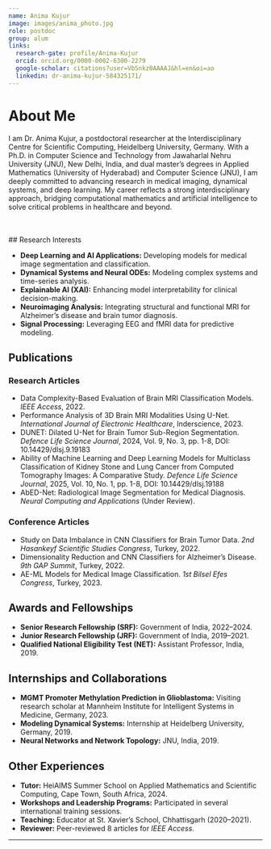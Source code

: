 ```yaml
---
name: Anima Kujur
image: images/anima_photo.jpg
role: postdoc
group: alum
links:
  research-gate: profile/Anima-Kujur
  orcid: orcid.org/0000-0002-6300-2279
  google-scholar: citations?user=VbSnkz0AAAAJ&hl=en&oi=ao
  linkedin: dr-anima-kujur-584325171/
---
```


# About Me

I am Dr. Anima Kujur, a postdoctoral researcher at the Interdisciplinary Centre for Scientific Computing, Heidelberg University, Germany. With a Ph.D. in Computer Science and Technology from Jawaharlal Nehru University (JNU), New Delhi, India, and dual master’s degrees in Applied Mathematics (University of Hyderabad) and Computer Science (JNU), I am deeply committed to advancing research in medical imaging, dynamical systems, and deep learning. My career reflects a strong interdisciplinary approach, bridging computational mathematics and artificial intelligence to solve critical problems in healthcare and beyond.


<br>
<br>
## Research Interests

- **Deep Learning and AI Applications:** Developing models for medical image segmentation and classification.  
- **Dynamical Systems and Neural ODEs:** Modeling complex systems and time-series analysis.  
- **Explainable AI (XAI):** Enhancing model interpretability for clinical decision-making.  
- **Neuroimaging Analysis:** Integrating structural and functional MRI for Alzheimer’s disease and brain tumor diagnosis.  
- **Signal Processing:** Leveraging EEG and fMRI data for predictive modeling.

## Publications

### Research Articles
- Data Complexity-Based Evaluation of Brain MRI Classification Models. *IEEE Access*, 2022.  
- Performance Analysis of 3D Brain MRI Modalities Using U-Net. *International Journal of Electronic Healthcare*, Inderscience, 2023.  
- DUNET: Dilated U-Net for Brain Tumor Sub-Region Segmentation. *Defence Life Science Journal*, 2024, Vol. 9, No. 3, pp. 1-8, DOI: 10.14429/dlsj.9.19183  
- Ability of Machine Learning and Deep Learning Models for Multiclass Classification of Kidney Stone and Lung Cancer from Computed Tomography Images: A Comparative Study. *Defence Life Science Journal*, 2025, Vol. 10, No. 1, pp. 1-8, DOI: 10.14429/dlsj.19188  
- AbED-Net: Radiological Image Segmentation for Medical Diagnosis. *Neural Computing and Applications* (Under Review).  

### Conference Articles
- Study on Data Imbalance in CNN Classifiers for Brain Tumor Data. *2nd Hasankeyf Scientific Studies Congress*, Turkey, 2022.  
- Dimensionality Reduction and CNN Classifiers for Alzheimer’s Disease. *9th GAP Summit*, Turkey, 2022.  
- AE-ML Models for Medical Image Classification. *1st Bilsel Efes Congress*, Turkey, 2023.

## Awards and Fellowships

- **Senior Research Fellowship (SRF):** Government of India, 2022–2024.  
- **Junior Research Fellowship (JRF):** Government of India, 2019–2021.  
- **Qualified National Eligibility Test (NET):** Assistant Professor, India, 2019.

## Internships and Collaborations

- **MGMT Promoter Methylation Prediction in Glioblastoma:** Visiting research scholar at Mannheim Institute for Intelligent Systems in Medicine, Germany, 2023.  
- **Modeling Dynamical Systems:** Internship at Heidelberg University, Germany, 2019.  
- **Neural Networks and Network Topology:** JNU, India, 2019.

## Other Experiences

- **Tutor:** HeiAIMS Summer School on Applied Mathematics and Scientific Computing, Cape Town, South Africa, 2024.  
- **Workshops and Leadership Programs:** Participated in several international training sessions.  
- **Teaching:** Educator at St. Xavier’s School, Chhattisgarh (2020–2021).  
- **Reviewer:** Peer-reviewed 8 articles for *IEEE Access*.

---
